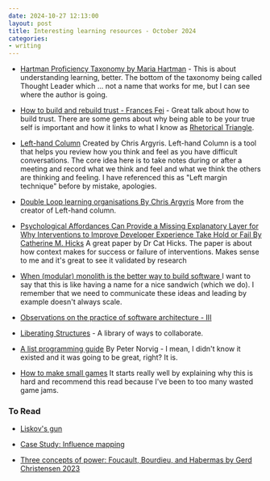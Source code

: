 ```yaml
---
date: 2024-10-27 12:13:00
layout: post
title: Interesting learning resources - October 2024 
categories:
- writing
---
```


* [Hartman Proficiency Taxonomy by Maria Hartman](https://marianhartman.com/proficiency-taxonomy) - This is about understanding learning, better. The bottom of the taxonomy being called Thought Leader which ... not a name that works for me, but I can see where the author is going. 

* [How to build and rebuild trust - Frances Fei](https://www.ted.com/talks/frances_frei_how_to_build_and_rebuild_trust?subtitle=en) - Great talk about how to build trust. There are some gems about why being able to be your true self is important and how it links to what I know as [Rhetorical Triangle](https://simple.wikipedia.org/wiki/Rhetorical_Triangle).

* [Left-hand Column](https://leadingperformance.com.au/wp-content/uploads/2016/07/5.5-Left-Hand-Column.pdf) Created by Chris Argyris. Left-hand Column is a tool that helps you review how you think and feel as you have difficult conversations. The core idea here is to take notes during or after a meeting and record what we think and feel and what we think the others are thinking and feeling. I have referenced this as "Left margin technique" before by mistake, apologies.  

* [Double Loop learning organisations By Chris Argyris](https://hbr.org/1977/09/double-loop-learning-in-organizations) More from the creator of Left-hand column. 

* [Psychological Affordances Can Provide a Missing Explanatory Layer for Why Interventions to Improve Developer Experience Take Hold or Fail By Catherine M. Hicks](https://osf.io/preprints/psyarxiv/qz43x) A great paper by Dr Cat Hicks. The paper is about how context makes for success or failure of interventions. Makes sense to me and it's great to see it validated by research  

* [When (‌modular) monolith is the better way to build software ](https://www.thoughtworks.com/en-us/insights/blog/microservices/modular-monolith-better-way-build-software) I want to say that this is like having a name for a nice sandwich (which we do). I remember that we need to communicate these ideas and leading by example doesn't always scale. 


* [Observations on the practice of software architecture - III](https://techlead.net/observations-on-the-practice-of-software-architecture-part-3/)

* [Liberating Structures](https://www.liberatingstructures.com/) - A library of ways to collaborate.

* [A list programming guide](https://notebooklm.google.com/notebook/04b2d776-89dc-4ee4-b8f7-5da57632f58b) By Peter Norvig - I mean, I didn't know it existed and it was going to be great, right? It is.


* [How to make small games](https://farawaytimes.blogspot.com/2023/02/how-to-make-good-small-games.html) It starts really well by explaining why this is hard and recommend this read because  I've been to too many wasted game jams. 


### To Read 

* [Liskov's gun](https://www.baldurbjarnason.com/2024/liskovs-gun/)

* [Case Study: Influence mapping](https://charleslambdin.com/planful-influence/)

* [Three concepts of power: Foucault, Bourdieu, and Habermas by Gerd Christensen 2023](https://journals.sagepub.com/doi/full/10.1177/17577438231187129) 


